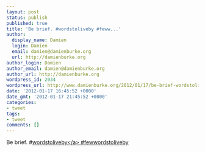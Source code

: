 ```yaml
---
layout: post
status: publish
published: true
title: 'Be brief. #wordstoliveby #feww...'
author:
  display_name: Damien
  login: Damien
  email: damien@damienburke.org
  url: http://damienburke.org
author_login: Damien
author_email: damien@damienburke.org
author_url: http://damienburke.org
wordpress_id: 2034
wordpress_url: http://www.damienburke.org/2012/01/17/be-brief-wordstoliveby-feww/
date: '2012-01-17 16:45:52 +0000'
date_gmt: '2012-01-17 21:45:52 +0000'
categories:
- tweet
tags:
- tweet
comments: []
---
```

<p>Be brief. #<a href="http:&#47;&#47;search.twitter.com&#47;search?q=%23wordstoliveby" class="aktt_hashtag">wordstoliveby<&#47;a> #fewwordstoliveby</p>
